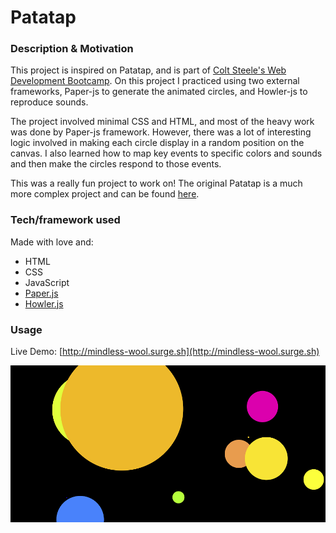 # Patatap

### Description & Motivation

This project is inspired on Patatap, and is part of [Colt Steele's Web Development Bootcamp](https://www.udemy.com/the-web-developer-bootcamp). On this project I practiced using two external frameworks, Paper-js to generate the animated circles, and Howler-js to reproduce sounds.

The project involved minimal CSS and HTML, and most of the heavy work was done by Paper-js framework. However, there was a lot of interesting logic involved in making each circle display in a random position on the canvas. I also learned how to map key events to specific colors and sounds and then make the circles respond to those events.

This was a really fun project to work on! The original Patatap is a much more complex project and can be found [here](https://patatap.com).

### Tech/framework used
Made with love and:
* HTML
* CSS
* JavaScript
* [Paper.js](http://paperjs.org)
* [Howler.js](https://howlerjs.com)

### Usage

Live Demo: [http://mindless-wool.surge.sh](http://mindless-wool.surge.sh)

![Screenshot of Patatap in action](screenshot.png)
